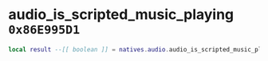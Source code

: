 # audio_is_scripted_music_playing `0x86E995D1`

```lua
local result --[[ boolean ]] = natives.audio.audio_is_scripted_music_playing()
```